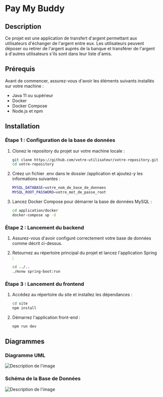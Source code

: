 # Pay My Buddy

## Description

Ce projet est une application de transfert d'argent permettant aux utilisateurs d'échanger de l'argent entre eux. Les utilisateurs peuvent déposer ou retirer de l'argent auprès de la banque et transférer de l'argent à d'autres utilisateurs s'ils sont dans leur liste d'amis.

## Prérequis

Avant de commencer, assurez-vous d'avoir les éléments suivants installés sur votre machine :

- Java 11 ou supérieur
- Docker
- Docker Compose
- Node.js et npm

## Installation

### Étape 1 : Configuration de la base de données

1. Clonez le repository du projet sur votre machine locale :

   ```bash
   git clone https://github.com/votre-utilisateur/votre-repository.git
   cd votre-repository
   ```

2. Créez un fichier .env dans le dossier /application et ajoutez-y les informations suivantes :

   ```bash
   MYSQL_DATABASE=votre_nom_de_base_de_donnees
   MYSQL_ROOT_PASSWORD=votre_mot_de_passe_root
   ```

3. Lancez Docker Compose pour démarrer la base de données MySQL :

   ```bash
   cd application/docker
   docker-compose up -d
   ```

### Étape 2 : Lancement du backend

1. Assurez-vous d'avoir configuré correctement votre base de données comme décrit ci-dessus.

2. Retournez au répertoire principal du projet et lancez l'application Spring :

   ```bash
   cd ../..
   ./mvnw spring-boot:run
   ```

### Étape 3 : Lancement du frontend

1. Accédez au répertoire du site et installez les dépendances :

   ```bash
   cd site
   npm install
   ```

2. Démarrez l'application front-end :

   ```bash
   npm run dev
   ```

## Diagrammes

### Diagramme UML

![Description de l'image](pay_my_buddy/docs/UML.drawio.png)

### Schéma de la Base de Données

![Description de l'image](pay_my_buddy/docs/Data_Model.drawio.png)
